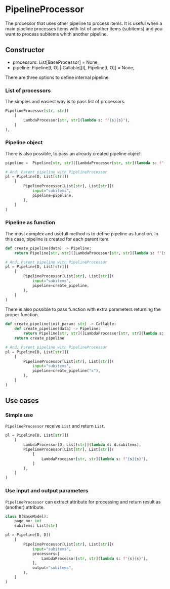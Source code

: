 # PipelineProcessor

The processor that uses other pipeline to process items. It is useful when
a main pipeline processes items with list of another items (subitems)
and you want to process subitems whith another pipeline.

## Constructor

* processors: List[BaseProcessor] = None,
* pipeline: Pipeline[I, O] | Callable[[I], Pipeline[I, O]] = None,

There are three options to define internal pipeline:

### List of processors

The simples and easiest way is to pass list of processors.

```python
PipelineProcessor[str, str](
    [
        LambdaProcessor[str, str](lambda s: f"{s}{s}"),
    ]
),
```

### Pipeline object

There is also possible, to pass an already created pipeline object.

```python
pipeline =  Pipeline[str, str]([LambdaProcessor[str, str](lambda s: f"{s}{s}")])

# And: Parent pipeline with PipelineProcessor
pl = Pipeline[D, List[str]](
    [
        PipelineProcessor[List[str], List[str]](
            input="subitems",
            pipeline=pipeline,
        ),
    ]
)
```

### Pipeline as function

The most complex and usefull method is to define pipeline as function.
In this case, pipeline is created for each parent item.

```python
def create_pipeline(data) -> Pipeline:
    return Pipeline[str, str]([LambdaProcessor[str, str](lambda s: f"{s}{s}")])

# And: Parent pipeline with PipelineProcessor
pl = Pipeline[D, List[str]](
    [
        PipelineProcessor[List[str], List[str]](
            input="subitems",
            pipeline=create_pipeline,
        ),
    ]
)
```

There is also possible to pass function with extra parameters returning the proper function.

```python
def create_pipeline(init_param: str) -> Callable:
    def create_pipeline(data) -> Pipeline:
        return Pipeline[str, str]([LambdaProcessor[str, str](lambda s: f"{s}{init_param}{s}")])
    return create_pipeline

# And: Parent pipeline with PipelineProcessor
pl = Pipeline[D, List[str]](
    [
        PipelineProcessor[List[str], List[str]](
            input="subitems",
            pipeline=create_pipeline("x"),
        ),
    ]
)
```

## Use cases

### Simple use

`PipelineProcessor` receive `List` and return `List`.

```python
pl = Pipeline[D, List[str]](
    [
        LambdaProcessor[D, List[str]](lambda d: d.subitems),
        PipelineProcessor[List[str], List[str]](
            [
                LambdaProcessor[str, str](lambda s: f"{s}{s}"),
            ]
        ),
    ]
)
```

### Use input and output parameters

`PipelineProcessor` can extract attribute for processing and return
result as (another) attribute.

```python
class D(BaseModel):
    page_no: int
    subitems: List[str]

pl = Pipeline[D, D](
    [
        PipelineProcessor[List[str], List[str]](
            input="subitems",
            processors=[
                LambdaProcessor[str, str](lambda s: f"{s}{s}"),
            ],
            output="subitems",
        ),
    ]
)
```
